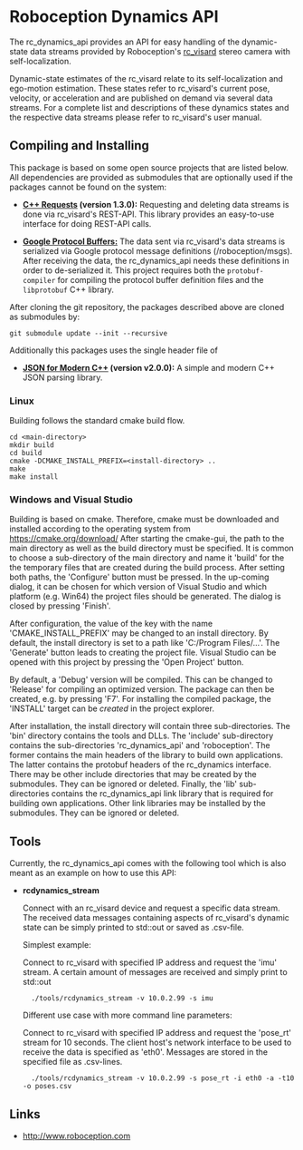 Roboception Dynamics API
========================

The rc_dynamics_api provides an API for easy handling of the dynamic-state data
streams provided by Roboception's [rc_visard](http://rc-visard.com) stereo camera with self-localization.

Dynamic-state estimates of the rc_visard relate to its self-localization and
ego-motion estimation. These states refer to rc_visard's current pose,
velocity, or acceleration and are published on demand via several data streams.
For a complete list and descriptions of these dynamics states and the
respective data streams please refer to rc_visard's user manual.

Compiling and Installing
------------------------

This package is based on some open source projects that are listed below. All
dependencies are provided as submodules that are optionally used if the
packages cannot be found on the system:

- **[C++ Requests](https://github.com/whoshuu/cpr) (version 1.3.0):**
Requesting and deleting data streams is done via rc_visard's REST-API. This
library provides an easy-to-use interface for doing REST-API calls.

- **[Google Protocol Buffers:](https://developers.google.com/protocol-buffers/)**
The data sent via rc_visard's data streams is serialized via Google protocol
message definitions (/roboception/msgs). After receiving the data, the
rc_dynamics_api needs these definitions in order to de-serialized it. This
project requires both the `protobuf-compiler` for compiling the protocol buffer
definition files and the `libprotobuf` C++ library.

After cloning the git repository, the packages described above are cloned as
submodules by:

    git submodule update --init --recursive

Additionally this packages uses the single header file of
- **[JSON for Modern C++](https://github.com/nlohmann/json) (version v2.0.0):**
A simple and modern C++ JSON parsing library.

### Linux

Building follows the standard cmake build flow.

    cd <main-directory>
    mkdir build
    cd build
    cmake -DCMAKE_INSTALL_PREFIX=<install-directory> ..
    make
    make install

### Windows and Visual Studio

Building is based on cmake. Therefore, cmake must be downloaded and installed
according to the operating system from https://cmake.org/download/ After
starting the cmake-gui, the path to the main directory as well as the build
directory must be specified. It is common to choose a sub-directory of the
main directory and name it 'build' for the the temporary files that are created
during the build process. After setting both paths, the 'Configure' button must
be pressed. In the up-coming dialog, it can be chosen for which version of
Visual Studio and which platform (e.g. Win64) the project files should be
generated. The dialog is closed by pressing 'Finish'.

After configuration, the value of the key with the name 'CMAKE_INSTALL_PREFIX'
may be changed to an install directory. By default, the install directory is
set to a path like 'C:/Program Files/...'. The 'Generate' button leads to
creating the project file. Visual Studio can be opened with this project by
pressing the 'Open Project' button.

By default, a 'Debug' version will be compiled. This can be changed to 'Release'
for compiling an optimized version. The package can then be created, e.g. by
pressing 'F7'. For installing the compiled package, the 'INSTALL' target can be
*created* in the project explorer.

After installation, the install directory will contain three sub-directories.
The 'bin' directory contains the tools and DLLs. The 'include' sub-directory
contains the sub-directories 'rc_dynamics_api' and 'roboception'. The former
contains the main headers of the library to build own applications. The latter
contains the protobuf headers of the rc_dynamics interface. There may be other
include directories that may be created by the submodules. They can be ignored
or deleted. Finally, the 'lib' sub-directories contains the rc_dynamics_api
link library that is required for building own applications. Other link
libraries may be installed by the submodules. They can be ignored or deleted.

Tools
-----

Currently, the rc_dynamics_api comes with the following tool which is also
meant as an example on how to use this API:

- **rcdynamics_stream**

    Connect with an rc_visard device and request a specific data stream. The
    received data messages containing aspects of rc_visard's dynamic state can
    be simply printed to std::out or saved as .csv-file.

    Simplest example:

    Connect to rc_visard with specified IP address and request the 'imu' stream.
    A certain amount of messages are received and simply print to std::out

        ./tools/rcdynamics_stream -v 10.0.2.99 -s imu

    Different use case with more command line parameters:

    Connect to rc_visard with specified IP address and request the 'pose_rt'
    stream for 10 seconds. The client host's network interface to be used to
    receive the data is specified as 'eth0'. Messages are stored in the
    specified file as .csv-lines.

        ./tools/rcdynamics_stream -v 10.0.2.99 -s pose_rt -i eth0 -a -t10 -o poses.csv

Links
-----

- http://www.roboception.com

